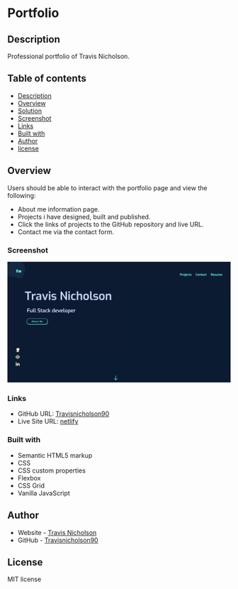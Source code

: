 # Portfolio 
## Description

Professional portfolio of Travis Nicholson.
## Table of contents
  - [Description](#description)
  - [Overview](#overview)
  - [Solution](#the-challenge)
  - [Screenshot](#screenshot)
  - [Links](#links)
  - [Built with](#built-with)
  - [Author](#author)
  - [license](#license)

## Overview
Users should be able to interact with the portfolio page and view the following:

- About me information page.
- Projects i have designed, built and published.
- Click the links of projects to the GitHub repository and live URL. 
- Contact me via the contact form. 
### Screenshot
 ![](/images/FireShot%20Capture%20002%20-%20Travis%20Nicholson.%20Professional%20Portfolio_%20-%20visionary-semifreddo-d0eaa5.netlify.app.png)
### Links

- GitHub URL: [Travisnicholson90](https://github.com/Travisnicholson90/Portfolio)
- Live Site URL: [netlify](https://visionary-semifreddo-d0eaa5.netlify.app/)

### Built with

- Semantic HTML5 markup
- CSS
- CSS custom properties
- Flexbox
- CSS Grid
- Vanilla JavaScript
## Author

- Website - [Travis Nicholson](https://visionary-semifreddo-d0eaa5.netlify.app/)
- GitHub - [Travisnicholson90](https://github.com/Travisnicholson90)

## License

MIT license


